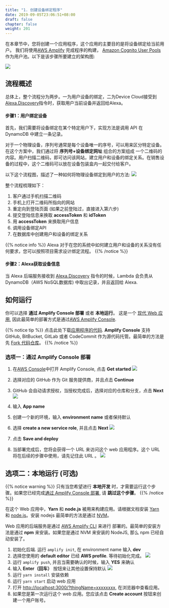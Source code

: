 ```yaml
---
title: "1. 创建设备绑定程序"
date: 2019-09-05T23:06:51+08:00
draft: false
chapter: false
weight: 201
---
```


在本章节中，您将创建一个应用程序，这个应用的主要目的是将设备绑定给当前用户。 我们将使用[AWS Amplify](https://aws-amplify.github.io/) 完成程序的构建，
[Amazon Cognito User Pools](https://docs.aws.amazon.com/cognito/latest/developerguide/cognito-user-identity-pools.html) 
作为用户池。以下是该步骤所要建立的架构图:

![](/images/smart-home/arch.jpg)

## 流程概述
总体上，整个流程分为两步。一为用户设备的绑定，二为Device Cloud接受到[Alexa.Discovery](https://developer.amazon.com/docs/device-apis/alexa-discovery.html)指令时，获取用户当前设备并返回给Alexa。

#### 步骤1：用户绑定设备
首先，我们需要将设备绑定在某个特定用户下，实现方法是调用 API 在 DynamoDB 中建立一条记录。

对于一个物理设备，序列号通常是每个设备唯一的序号，可以用来区分特定设备。在这个方案中，我们通过将 **序列号+设备绑定网址** 组合的方案组成
一个二维码的内容。用户扫描二维码，即可访问该网站，建立用户和设备的绑定关系。在销售设备的过程中，这个二维码可以放在设备包装盒内一起交付给客户。

以下这个流程图，描述了一种如何将物理设备绑定到用户的方法:
![](/images/smart-home/device-bind-flow.png)

整个流程梳理如下：
1. 客户通过手机扫描二维码
1. 手机上打开二维码所指向的网站
1. 重定向到登陆页面 (如果之前登陆过，直接进入第六步)
1. 提交登陆信息来换取 **accessToken** 和 **idToken** 
1. 用 **accessToken** 来换取用户信息
1. 调用设备绑定API
1. 在数据库中创建用户和设备的绑定关系

{{% notice info %}}
Alexa 对于在您的系统中如何建立用户和设备的关系没有任何要求，您可以按照项目需求设计绑定流程。
{{% /notice %}}

#### 步骤2：Alexa获取设备信息
当 Alexa 后端服务接收到 [Alexa.Discovery](https://developer.amazon.com/docs/device-apis/alexa-discovery.html) 指令的时候，Lambda 会负责从 DynamoDB（AWS NoSQL数据库) 中取出记录，并且返回给 Alexa.

## 如何运行

你可以选择 **通过 Amplify Console 部署** 或者 **本地运行**。
这是一个 [现代 Web 应用](https://docs.aws.amazon.com/amplify/latest/userguide/welcome.html#what-are-modern-web-applications),
因此最简单的部署方式是通过[AWS Amplify Console](https://docs.aws.amazon.com/zh_cn/amplify/latest/userguide/welcome.html).

{{% notice tip %}}
点击此处下载[应用程序的代码](https://github.com/lab798/aws-alexa-workshop-ui). **Amplify Console** 支持 GitHub, 
BitBucket, GitLab 或者 CodeCommit 作为源代码托管。最简单的方法是先 [Fork 代码仓库](https://help.github.com/en/articles/fork-a-repo#fork-an-example-repository)。
{{% /notice %}}

### 选项一：通过 Amplify Console 部署

1. 在[AWS Console](https://console.aws.amazon.com/amplify/home?region=us-east-1#/)中打开 Amplify Console, 
点击 **Get started**
    ![](/images/smart-home/amplify-console-get-started.png)

1. 选择对应的 GitHub 作为 Git 服务提供商，并且点击 **Continue**

1. GitHub 会自动请求授权，当授权完成后，选择对应的仓库和分支，点击 **Next**
    ![](/images/smart-home/amplify-console-repo.png)

1. 输入 **App name**

1. 创建一个新的环境，输入 **environment name** 或者保持默认

1. 选择 **create a new service role**, 并且点击 **Next**
    ![](/images/smart-home/amplify-console-settings.png)

1. 点击 **Save and deploy**

1. 当部署完成后，您将会获得一个 URL 来访问这个 web 应用程序。这个 URL 将在后续的步骤中使用，请先记住此 URL 。
    ![](/images/smart-home/amplify-url.png)


## 选项二：本地运行 (可选)

{{% notice warning %}}
只有当您希望进行 **本地开发** 时，才需要运行这个步骤。如果您已经完成[通过 Amplify Console 部署](#通过-Amplify-Console-部署),
请 **跳过这个步骤**。
{{% /notice %}}

在这个 Web 应用中，**Yarn** 和 **node.js** 被用来构建应用。请根据文档安装 [Yarn](https://yarnpkg.com/en/) 和 
[node.js](https://nodejs.org/en/)。安装 nodejs 最简单的方法是通过 [NVM](https://github.com/nvm-sh/nvm)。

Web 应用的后端服务是通过 [AWS Amplify CLI](https://github.com/aws-amplify/amplify-cli#install-the-cli) 来进行
部署的。最简单的安装方法是通过 **npm** 来安装。如果您是通过 NVM 来安装的 NodeJS, 那么 npm 已经自动安装了。

1. 初始化后端. 运行 `amplify init`, 在 environment name 输入 **dev**
1. 选择您使用的 **default editor** 已经 **AWS profile**. 等待初始化完成。
    ![](/images/smart-home/amplify-init.png)
1. 运行 `amplify push`, 并且当需要确认的时候，输入 **YES** 来确认
1. 输入 **Enter（回车）** 按钮来让其他设置保持默认
    ![](/images/smart-home/amplify-push.png)
1. 运行 `yarn install` 安装依赖
1. 运行 `yarn start` 启动 web 应用
1. 打开 [http://localhost:3000/?thingName=xxxxxxxx](http://localhost:3000/?thingName=xxxxxxxx), 在浏览器中查看应用。
1. 如果您是第一次运行这个 web 应用。您应该点击 **Create account** 按钮来创建一个用户账号。

